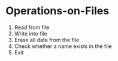 # Operations-on-Files

1. Read from file
2. Write into file
3. Erase all data from the file
4. Check whether a name exists in the file
5. Exit
